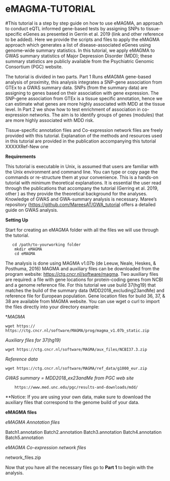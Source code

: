 # eMAGMA-TUTORIAL

#This tutorial is a step by step guide on how to use eMAGMA, an approach to conduct eQTL informed gene-based tests by assigning SNPs to tissue-specific eGenes as presented in Gerrin et al. 2019 (link and other reference to be added). Here we provide the scripts and files to apply the eMAGMA approach which generates a list of disease-associated eGenes using genome-wide summary statistics. In this tutorial, we apply eMAGMA to GWAS summary statistics of Major Depression Disorder (MDD); these summary statistics are publicly available from the Psychiatric Genomic Consortium (PGC) website. 

The tutorial is divided in two parts. Part 1 Runs eMAGMA gene-based analysis of proximity, this analysis integrates a SNP-gene association from GTEx to a GWAS summary data.  SNPs (from the summary data) are assigning to genes based on their association with gene expression. The SNP-gene association from GTEx is a tissue specific annotation, hence we can estimate what genes are more highly associated with MDD at the tissue level. In Part 2 we show how to test enrichment of association in co-expression networks. The aim is to identify groups of genes (modules) that are more highly associated with MDD risk. 

Tissue-specific annotation files and Co-expression network files are freely provided with this tutorial. Explanation of the methods and resources used in this tutorial are provided in the publication accompanying this tutorial XXXXXRef-New one


**Requirements** 

This tutorial is executable in Unix, is assumed that users are familiar with the Unix environment and command line. You can type or copy page the commands or re-structure them at your convenience. This is a hands-on tutorial with minimum theoretical explanations. It is essential the user read through the publications that accompany the tutorial (Gerring et al. 2019, other ) as they provide the theoretical background for the analyses. Knowledge of GWAS and GWA-summary analysis is necessary. Maree’s repository (https://github.com/MareesAT/GWA_tutorial offers a detailed guide on GWAS analysis.




**Setting Up**


Start for creating an eMAGMA folder with all the files we will use through the tutorial.
       
       cd /path/to-yourworking folder
        mkdir eMAGMA
        cd eMAGMA
        
The analysis is done using MAGMA v1.07b (de Leeuw, Neale, Heskes, & Posthuma, 2016) MAGMA and auxiliary files can be downloaded from the program website: https://ctg.cncr.nl/software/magma. Two auxiliary files are required: a file with gene locations for protein-coding genes from NCBI and a genome reference file. For this tutorial we use build 37(hg19) that matches the build of the summary data (MDD2018_excluding23andMe) and reference file for European population. Gene location files for build 36, 37, & 38 are available from MAGMA website. You can use wget o curl to import the files directly into your directory example:

**MAGMA*
    
    wget https:// https://ctg.cncr.nl/software/MAGMA/prog/magma_v1.07b_static.zip

*Auxiliary files for 37(hg19)*
        
    wget https://ctg.cncr.nl/software/MAGMA/aux_files/NCBI37.3.zip

*Reference data*
    
    wget https://ctg.cncr.nl/software/MAGMA/ref_data/g1000_eur.zip

*GWAS summary = MDD2018_ex23andMe from PGC web site*
        
        https://www.med.unc.edu/pgc/results-and-downloads/mdd/
        
        
**Notice: If you are using your own data, make sure to download the auxiliary files that correspond to the genome build of your data.


**eMAGMA files**

*eMAGMA Annotation files*
   
   Batch1.annotation
   Batch2.annotation
   Batch3.annotation
   Batch4.annotation
   Batch5.annotation
   

*eMAGMA Co-expression network files*
   
   network_files.zip 


Now that you have all the necessary files go to **Part 1** to begin with the analysis.
